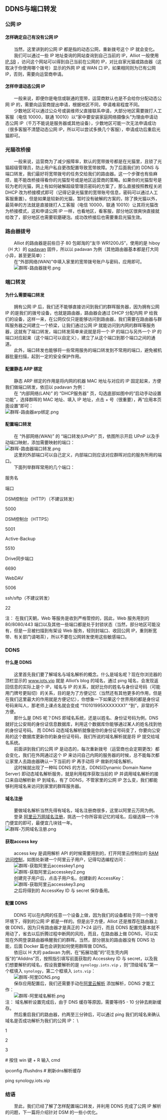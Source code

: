 ## DDNS与端口转发



### 公网 IP

#### 怎样确定自己有没有公网 IP

　　当然，这里讲到的公网 IP 都是指的动态公网，重新拨号这个 IP 就会变化。  
　　我们可以通过一些 IP 地址查询的网站查询到自己当前的 IP，Alliot 一般使用 [IP.SB](https://ip.sb/) ，访问这个网站可以得到自己当前在公网的 IP，对比自家光猫或路由器（这取决于你使用哪个拨号）显示的外网 IP 或 WAN 口 IP，如果相同则为已有公网 IP，否则，需要向运营商申请。

#### 怎样申请动态公网 IP

　　一般来说，即便你是电信或联通的宽带，运营商默认也是不会给你分配动态公网 IP 的，需要向运营商提出申请，根据地区不同，申请难易程度不同。  
　　少数地区可以通过公众号或装维师父直接联系申请，大部分地区需要拨打人工客服（电信 10000，联通 10010）以“家中要安装家庭网络摄像头”为理由申请动态公网 IP（千万不能说是服务器或其他设备），少数地区可能一次无法申请成功（很多客服不清楚动态公网 IP，所以可以尝试多换几个客服），申请成功后重启光猫即可。 　　

### 光猫改桥接

　　一般来说，运营商为了减少报障率，默认的宽带拨号都是在光猫里，且锁了光猫超级管理员，防止用户私自更改配置导致宽带故障。为了后面我们的 DDNS 与端口转发，我们最好将宽带拨号的任务交给我们的路由器。这一个步骤也有些麻烦，能不能改桥接得看你的光猫型号或是地区运营商的策略。如果你的光猫型号是较为老的光猫，网上有如何破解超级管理员密码的方案了，那么直接按照教程关闭 DHCP 改为桥接模式即可（记得记录光猫里的宽带账号信息，密码可以通过人工客服重置）。但是如果是较新的光猫，暂时没有破解的方案的，除了换光猫以外，最简单的方法就是直接拨打人工客服（电信 10000，联通 10010）让其将光猫改为桥接模式，这和申请公网 IP 一样，也看地区，看客服，部分地区很爽快直接就给改了，部分地区也需要软磨硬泡。成功改桥接后也需要重启光猫生效。

### 路由器拨号

　　Alliot 的路由器是前些日子 80 包邮淘的“友华 WR1200JS”，使用的是 hiboy（H 大）的 [padavan](http://opt.cn2qq.com/padavan/) 固件，所以以 padavan 为例（其他路由器基本都是打大同小异，甚至更简单）：  
　　在“外部网络(WAN)”中填入家里的宽带拨号账户与密码，应用即可。  
　　![群晖-路由器拨号.png](https://static.iots.vip/%E7%BE%A4%E6%99%96-%E8%B7%AF%E7%94%B1%E5%99%A8%E6%8B%A8%E5%8F%B7.png)

### 端口转发

#### 为什么需要端口转发

　　拥有公网 IP 后，我们还不能够直接访问到我们的群晖服务器，因为拥有公网 IP 的是我们的拨号设备，也就是路由器，路由器会通过 DHCP 分配内网 IP 给我们的设备，这样一来，在公网仅仅只是能够访问到路由器，我们需要在路由器与群晖服务器之间建立一个桥梁，让我们通过公网 IP 就能访问到内网的群晖等服务器，这就有了端口转发，端口转发简单来说就是将一个 IP 的端口与另外一个 IP 的端口对应起来（这个端口可以自定义），建立了从这个端口到那个端口之间的通道。  
　　此外，端口转发也能够将一些常用服务的端口转发到不常用的端口，避免被机器批量扫描，起到一定的安全保护作用。

#### 配置静态 ARP 绑定

　　静态 ARP 绑定的作用是将内网的机器 MAC 地址与对应的 IP 固定起来，方便我们做端口转发，依旧以 padavan 为例：  
　　在 “内部网络(LAN)” 的 “DHCP服务器” 页，勾选底部如图中的“启动手动设置功能”，选择群晖的 MAC 地址、填入 IP 地址，点击 + 号（很重要），再“应用本页面设置”即可：  
![群晖-路由器arp绑定.png](https://static.iots.vip/%E7%BE%A4%E6%99%96-%E8%B7%AF%E7%94%B1%E5%99%A8arp%E7%BB%91%E5%AE%9A.png)

#### 配置端口转发

　　在 “外部网络(WAN)” 的 “端口转发(UPnP)” 页，依图所示开启 UPnP 以及手动端口映射，添加需要映射的端口：  
![群晖-路由器端口转发.png](https://static.iots.vip/%E7%BE%A4%E6%99%96-%E8%B7%AF%E7%94%B1%E5%99%A8%E7%AB%AF%E5%8F%A3%E8%BD%AC%E5%8F%91.png)  
　　这里的外部端口可以自己定义，内部端口则应该对应群晖对应的服务所用的端口。  
　　下面列举群晖常用的几个端口：

服务名

端口

DSM控制台（HTTP）（不建议转发）

5000

DSM控制台（HTTPS）

5001

Active-Backup

5510

Drive同步端口

6690

WebDAV

5006

ssh/sftp（不建议转发）

22

注： 在我们天朝，Web 等服务是收到严格管控的，因此，Web 服务用到的 80/8080/443 端口以及其他一些端口都是处于封锁状态（当然，部分地区可能没有，但是一旦被扫描到有架设 Web 服务，轻则封端口、收回公网 IP，重则断宽带、有关部门请喝茶），所以不要在公网转发使用这些敏感端口。

### DDNS

#### 什么是 DDNS

　　这里首先我们要了解域名与域名解析的概念。什么是域名呢？现在你浏览器的顶栏显示的 www.iots.vip 就是 Alliot’s blog 的域名，通过 ping 域名，会发现返回信息的实际上是个 IP，域名与 IP 的关系，就好比你的姓名与身份证号码（可能用门牌号更贴切）的关系，目的是为了方便记忆（当然还有其他更多的作用，但是在我们这里最大的作用就是方便记忆），你想象一下如果这个世界用的都是身份证号码来叫人，那老师上课点名就会变成 “110101995XXXXXXX1” “到”，非常的不方便。  
　　那什么是 DNS 呢？DNS 即域名系统，还是以姓名、身份证号码为例，DNS 就好比公安局的身份证信息数据库，利用这个数据库你能够通过某人的姓名找到他的身份证号码。 而 DDNS 动态域名解析就像是你的身份证号码变了，你要向公安局的这个数据库更新你的新身份证号码，我们所说的域名解析就是将 IP 提交给域名系统。  
　　前面讲到我们的公网 IP 是动态的，每次重新拨号（运营商也会定期更改）都会变化，我们在外网通过这个 IP 来访问自己内网的服务器的时候，总不能每次都让家里人去路由器确认一下当前的 IP 再手动将 IP 做新的域名解析。  
　　这时候就出现了一种叫 DDNS 的方法，DDNS(Dynamic Domain Name Server) 即动态域名解析服务，就是利用程序获取当前的 IP 并调用域名解析的接口来自动解析新 IP 到域名，有了 DDNS，不管家里的公网 IP 怎么变，我们都能够利用域名来访问到家里的群晖服务器。

####  域名注册

　　要做域名解析当然先得有域名，域名注册商很多，这里以阿里云万网为例。  
　　登录 [阿里云万网域名注册](https://wanwang.aliyun.com/domain/)，挑选一个你所容易记忆的域名，后缀选择一个冷门便宜的即可，最便宜几块钱一年。  
![群晖-万网域名注册.png](https://static.iots.vip/%E7%BE%A4%E6%99%96-%E4%B8%87%E7%BD%91%E5%9F%9F%E5%90%8D%E6%B3%A8%E5%86%8C.png)

#### 获取access key

　　access key 是调用解析 API 的时候需要用到的，打开阿里云控制台的 [RAM访问控制](https://ram.console.aliyun.com/overview)，如图处新建一个阿里云子用户，记得勾选编程访问：  
　　![群晖-获取阿里云accesskey1.png](https://static.iots.vip/%E7%BE%A4%E6%99%96-%E8%8E%B7%E5%8F%96%E9%98%BF%E9%87%8C%E4%BA%91accesskey1.png)  
　　![群晖-获取阿里云accesskey2.png](https://static.iots.vip/%E7%BE%A4%E6%99%96-%E8%8E%B7%E5%8F%96%E9%98%BF%E9%87%8C%E4%BA%91accesskey2.png)  
　　创建完子用户后，点击子用户名，创建新的 AccessKey：  
　　![群晖-获取阿里云accesskey3.png](https://static.iots.vip/%E7%BE%A4%E6%99%96-%E8%8E%B7%E5%8F%96%E9%98%BF%E9%87%8C%E4%BA%91accesskey3.png)  
　　之后将得到的 AccessKey ID 与 secret 保存备用。 　　

#### 配置 DDNS

　　DDNS 可以在内网的任意一个设备上做，因为我们的设备都处于同一个拨号环境下，得到的公网 IP 都是一样的。但是出于方便，Alliot 还是推荐在路由器上做 DDNS，因为只有路由器才是真正的 7\*24 运行，而且 DDNS 配置完基本就不用动了，省去以后折腾过程中断网的风险，而且，在路由器上做 DDNS，可以实现在外网登录路由器唤醒我们的群晖。当然，部分朋友的路由器没有 DDNS 功能，后面 Docker 篇也会讲到如何使用群晖做 DDNS。  
　　依旧以 H 大的 padavan 为例，在“拓展功能”的“花生壳内网版”的“Aliddns”页，按照指引填写前面获取的 Accesskey ID 与 secret，以及我们想要解析的域名，假设我要解析的是 `synology.iots.vip` ，则“顶级域名”第一个框填入 `synology`，第二个框填入 `iots.vip`：  
　　![群晖-阿里DDNS.png](https://static.iots.vip/%E7%BE%A4%E6%99%96-%E9%98%BF%E9%87%8CDDNS.png)  
　　保存应用配置后，我们还需要手动在[阿里云解析](https://dns.console.aliyun.com/) 添加解析，DDNS 才能工作：  
　　![群晖-阿里域名解析.png](https://static.iots.vip/%E7%BE%A4%E6%99%96-%E9%98%BF%E9%87%8C%E5%9F%9F%E5%90%8D%E8%A7%A3%E6%9E%90.png)  
注： 域名解析设置完成后，由于 DNS 缓存等原因，需要等待5 - 10 分钟去刷新缓存。  
　　然后重启我们的路由器，约两至三分钟后，可以通过 ping 我们的域名来确认域名是否成功解析为我们的公网 IP： \\  

1

2

3

\# 按住 win 键 + R 输入 cmd  

ipconfig /flushdns # 刷新dns解析缓存

ping synology.iots.vip

###  结语

　　至此，我们已经了解了怎样配置端口转发，并利用 DDNS 完成了公网 IP 解析的问题，下一篇将介绍针对 DSM 的一些小优化。